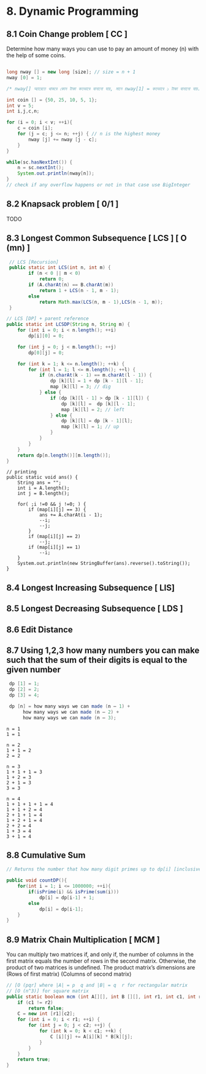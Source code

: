 # 8. Dynamic Programming


## 8.1 Coin Change problem [ CC ]

Determine how many ways you can use to pay an amount of money (n) with the help of some coins.

```java

long nway [] = new long [size]; // size = n + 1 	
nway [0] = 1;

/* nway[] অ্যারেতে থাকবে কোন টাকা কতভাবে বানানো যায়, মানে nway[1] = কতভাবে ১ টাকা বানানো যায়. nway[0] = 1, কারন আমরা ০ টাকা বানাতে পারি ১ ভাবে(কোন টাকা না নিয়ে) */

int coin [] = {50, 25, 10, 5, 1};
int v = 5;
int i,j,c,n;

for (i = 0; i < v; ++i){
    c = coin [i];
    for (j = c; j <= n; ++j) { // n is the highest money
        nway [j] += nway [j - c];
    }
}

while(sc.hasNextInt()) {                
    n = sc.nextInt();
    System.out.println(nway[n]);
}
// check if any overflow happens or not in that case use BigInteger
```

## 8.2 Knapsack problem [ 0/1 ]

TODO

## 8.3 Longest Common Subsequence [ LCS ]  [ O (mn) ]

```java
 // LCS [Recursion]  
 public static int LCS(int n, int m) {
        if (n < 0 || m < 0)
            return 0;
        if (A.charAt(n) == B.charAt(m))
            return 1 + LCS(n - 1, m - 1);
        else 
            return Math.max(LCS(n, m - 1),LCS(n - 1, m)); 
 }
```

```java
// LCS [DP] + parent reference
public static int LCSDP(String n, String m) {
    for (int i = 0; i < n.length(); ++i)
        dp[i][0] = 0;

    for (int j = 0; j < m.length(); ++j)
        dp[0][j] = 0;

    for (int k = 1; k <= n.length(); ++k) {
        for (int l = 1; l <= m.length(); ++l) {
            if (n.charAt(k - 1) == m.charAt(l - 1)) {
                dp [k][l] = 1 + dp [k - 1][l - 1];
                map [k][l] = 3; // dig
            } else {
                if (dp [k][l - 1] > dp [k - 1][l]) {
                    dp [k][l] =  dp [k][l - 1];
                    map [k][l] = 2; // left
                } else {
                    dp [k][l] = dp [k - 1][l];
                    map [k][l] = 1; // up
                }
            }
        }
    }
    return dp[n.length()][m.length()];
} 
```

```
// printing
public static void ans() {
    String ans = "";
    int i = A.length();
    int j = B.length();

    for( ;i !=0 && j !=0; ) {
        if (map[i][j] == 3) {
            ans += A.charAt(i - 1);
            --i;
            --j;
        }
        if (map[i][j] == 2)
            --j;
        if (map[i][j] == 1)
            --i;
    }
    System.out.println(new StringBuffer(ans).reverse().toString());
}
```
## 8.4 Longest Increasing Subsequence [ LIS]

## 8.5 Longest Decreasing Subsequence [ LDS ]

## 8.6 Edit Distance

## 8.7 Using 1,2,3 how many numbers you can make such that the sum of their digits is equal to the given number

```java
 dp [1] = 1;    
 dp [2] = 2;
 dp [3] = 4;

 dp [n] = how many ways we can made (n – 1) + 
	  how many ways we can made (n – 2) + 
	  how many ways we can made (n – 3);
```

```
n = 1
1 = 1

n = 2
1 + 1 = 2
2 = 2

n = 3
1 + 1 + 1 = 3
1 + 2 = 3
2 + 1 = 3
3 = 3

n = 4
1 + 1 + 1 + 1 = 4
1 + 1 + 2 = 4
2 + 1 + 1 = 4
1 + 2 + 1 = 4
2 + 2 = 4
1 + 3 = 4
3 + 1 = 4
```

## 8.8 Cumulative Sum

```java
// Returns the number that how many digit primes up to dp[i] [inclusive]

public void countDP(){
    for(int i = 1; i <= 1000000; ++i){
        if(isPrime(i) && isPrime(sum(i)))
            dp[i] = dp[i-1] + 1;
        else
            dp[i] = dp[i-1];
    }
}
```

## 8.9 Matrix Chain Multiplication [ MCM ]

You can multiply two matrices if, and only if, the number of columns in the first matrix equals the number of rows in the second matrix. Otherwise, the product of two matrices is undefined. The product matrix’s dimensions are
(Rows of first matrix)  (Columns of second matrix)

```java
// [O (pqr] where |A| = p  q and |B| = q  r for rectangular matrix
// [O (n^3)] for square matrix
public static boolean mcm (int A[][], int B [][], int r1, int c1, int r2, int c2) {
    if (c1 != r2)
        return false;
    C = new int [r1][c2];
    for (int i = 0; i < r1; ++i) {
        for (int j = 0; j < c2; ++j) {
            for (int k = 0; k < c1; ++k) {
                C [i][j] += A[i][k] * B[k][j];
            }
        }
    }
    return true;
}
```
